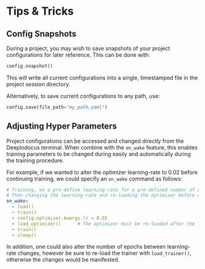 # Tips & Tricks

## Config Snapshots

During a project, you may wish to save snapshots of your project configurations for later reference. 
This can be done with:

```python
config.snapshot()
```

This will write all current configurations into a single, timestamped file in the project session directory.

Alternatively, to save current configurations to any path, use: 

```python
config.save(file_path="my_path.yaml")
```

## Adjusting Hyper Parameters
Project configurations can be accessed and changed directly from the Deeplodocus terminal.
When combine with the `on_wake` feature, this enables training parameters to be changed during easily and automatically during the training procedure.  

For example, if we wanted to alter the optimizer learning-rate to 0.02 before continuing training, we could specify an `on_wake` command as follows: 

```yaml
# Training, on a pre-define learning-rate for a pre-defined number of epochs
# Then changing the learning-rate and re-loading the optimiser before continuing training
on_wake:
  - load()
  - train()
  - config.optimizer.kwargs.lr = 0.02
  - load_optimizer()      # The optimizer must be re-loaded after the learning-rate has been reset
  - train()
  - sleep()
```

In addition, one could also alter the number of epochs between learning-rate changes, however be sure to re-load the trainer with `load_trainer()`, otherwise the changes would be manifested. 